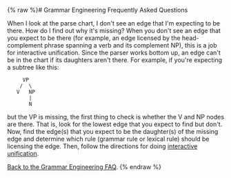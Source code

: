 {% raw %}# Grammar Engineering Frequently Asked Questions

When I look at the parse chart, I don't see an edge that I'm expecting
to be there. How do I find out why it's missing? When you don't see an
edge that you expect to be there (for example, an edge licensed by the
head-complement phrase spanning a verb and its complement NP), this is a
job for interactive unification. Since the parser works bottom up, an
edge can't be in the chart if its daughters aren't there. For example,
if you're expecting a subtree like this:

         VP
        /  \
       V   NP
           |
           N

but the VP is missing, the first thing to check is whether the V and NP
nodes are there. That is, look for the lowest edge that you expect to
find but don't. Now, find the edge(s) that you expect to be the
daughter(s) of the missing edge and determine which rule (grammar rule
or lexical rule) should be licensing the edge. Then, follow the
directions for doing [interactive unification](https://delph-in.github.io/docs/matrix/GeFaqInteractiveUnify).

[Back to the Grammar Engineering FAQ](/GrammarEngineeringFaq).
<update date omitted for speed>{% endraw %}